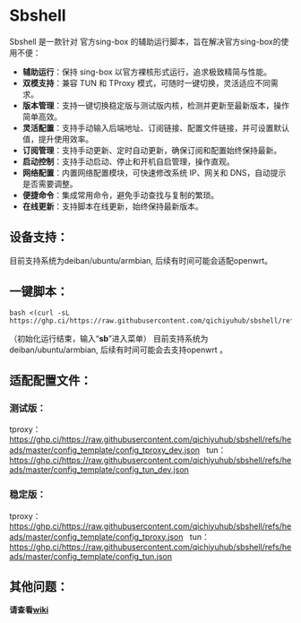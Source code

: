 # Sbshell

Sbshell 是一款针对 官方sing-box 的辅助运行脚本，旨在解决官方sing-box的使用不便：

- **辅助运行**：保持 sing-box 以官方裸核形式运行，追求极致精简与性能。
- **双模支持**：兼容 TUN 和 TProxy 模式，可随时一键切换，灵活适应不同需求。
- **版本管理**：支持一键切换稳定版与测试版内核，检测并更新至最新版本，操作简单高效。
- **灵活配置**：支持手动输入后端地址、订阅链接、配置文件链接，并可设置默认值，提升使用效率。
- **订阅管理**：支持手动更新、定时自动更新，确保订阅和配置始终保持最新。
- **启动控制**：支持手动启动、停止和开机自启管理，操作直观。
- **网络配置**：内置网络配置模块，可快速修改系统 IP、网关和 DNS，自动提示是否需要调整。
- **便捷命令**：集成常用命令，避免手动查找与复制的繁琐。
- **在线更新**：支持脚本在线更新，始终保持最新版本。

## 设备支持：

目前支持系统为deiban/ubuntu/armbian, 后续有时间可能会适配openwrt。

## 一键脚本：
```
bash <(curl -sL https://ghp.ci/https://raw.githubusercontent.com/qichiyuhub/sbshell/refs/heads/master/sbshall.sh)
```
（初始化运行结束，输入“**sb**”进入菜单）
目前支持系统为deiban/ubuntu/armbian, 后续有时间可能会去支持openwrt 。

## 适配配置文件：

### 测试版：  
tproxy：
https://ghp.ci/https://raw.githubusercontent.com/qichiyuhub/sbshell/refs/heads/master/config_template/config_tproxy_dev.json  
tun：
https://ghp.ci/https://raw.githubusercontent.com/qichiyuhub/sbshell/refs/heads/master/config_template/config_tun_dev.json  

### 稳定版：  
tproxy：
https://ghp.ci/https://raw.githubusercontent.com/qichiyuhub/sbshell/refs/heads/master/config_template/config_tproxy.json  
tun：
https://ghp.ci/https://raw.githubusercontent.com/qichiyuhub/sbshell/refs/heads/master/config_template/config_tun.json  

## 其他问题：

**请查看[wiki](https://github.com/qichiyuhub/sbshell/wiki)**